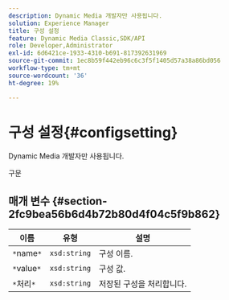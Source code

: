 ```yaml
---
description: Dynamic Media 개발자만 사용됩니다.
solution: Experience Manager
title: 구성 설정
feature: Dynamic Media Classic,SDK/API
role: Developer,Administrator
exl-id: 6d6421ce-1933-4310-b691-817392631969
source-git-commit: 1ec8b59f442eb96c6c3f5f1405d57a38a86bd056
workflow-type: tm+mt
source-wordcount: '36'
ht-degree: 19%

---
```


# 구성 설정{#configsetting}

Dynamic Media 개발자만 사용됩니다.

구문

## 매개 변수 {#section-2fc9bea56b6d4b72b80d4f04c5f9b862}

| 이름 | 유형 | 설명 |
|---|---|---|
| `*`name`*` | `xsd:string` | 구성 이름. |
| `*`value`*` | `xsd:string` | 구성 값. |
| `*`처리`*` | `xsd:string` | 저장된 구성을 처리합니다. |
